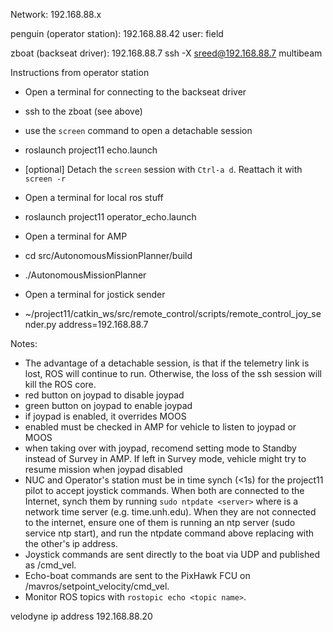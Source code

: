 Network: 192.168.88.x

penguin (operator station): 192.168.88.42
    user: field

zboat (backseat driver): 192.168.88.7
    ssh -X sreed@192.168.88.7 multibeam
    

Instructions from operator station

- Open a terminal for connecting to the backseat driver
- ssh to the zboat (see above)
- use the `screen` command to open a detachable session 
- roslaunch project11 echo.launch
- [optional] Detach the `screen` session with `Ctrl-a d`. Reattach it with `screen -r`

- Open a terminal for local ros stuff
- roslaunch project11 operator_echo.launch

- Open a terminal for AMP
- cd src/AutonomousMissionPlanner/build
- ./AutonomousMissionPlanner

- Open a terminal for jostick sender
- ~/project11/catkin_ws/src/remote_control/scripts/remote_control_joy_sender.py address=192.168.88.7

Notes:

- The advantage of a detachable session, is that if the telemetry link is lost, ROS will continue to run. Otherwise, the loss of the ssh session will kill the ROS core. 
- red button on joypad to disable joypad
- green button on joypad to enable joypad
- if joypad is enabled, it overrides MOOS
- enabled must be checked in AMP for vehicle to listen to joypad or MOOS
- when taking over with joypad, recomend setting mode to Standby instead of Survey in AMP. If left in Survey mode, vehicle might try to resume mission when joypad disabled
- NUC and Operator's station must be in time synch (<1s) for the project11 pilot to accept joystick commands. When both are connected to the Internet, synch them by running `sudo ntpdate <server>` where <server> is a network time server (e.g. time.unh.edu). When they are not connected to the internet, ensure one of them is running an ntp server (sudo service ntp start), and run the ntpdate command above replacing <server> with the other's ip address. 
- Joystick commands are sent directly to the boat via UDP and published as /cmd_vel.
- Echo-boat commands are sent to the PixHawk FCU on /mavros/setpoint_velocity/cmd_vel.
- Monitor ROS topics with `rostopic echo <topic name>`.

velodyne ip address 192.168.88.20
